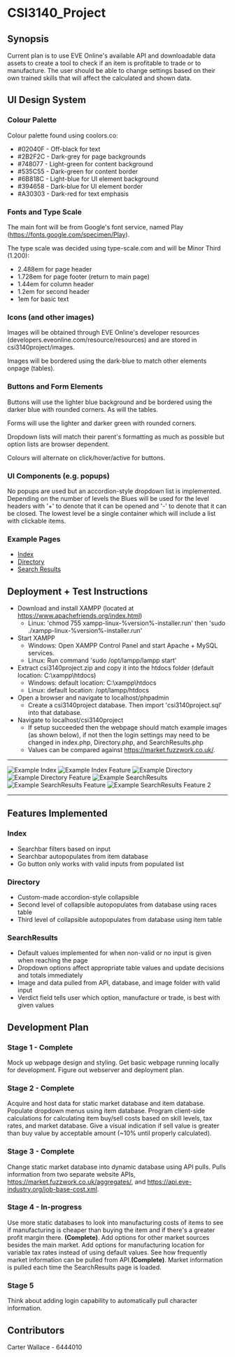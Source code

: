 # CSI3140_Project

## Synopsis
Current plan is to use EVE Online's available API and downloadable data assets to create a tool to check if an item
is profitable to trade or to manufacture. The user should be able to change settings based on their own trained skills
that will affect the calculated and shown data.

## UI Design System
### Colour Palette
Colour palette found using coolors.co:
  * #02040F - Off-black for text
  * #2B2F2C - Dark-grey for page backgrounds
  * #748077 - Light-green for content background
  * #535C55 - Dark-green for content border
  * #6B818C - Light-blue for UI element background
  * #394658 - Dark-blue for UI element border
  * #A30303 - Dark-red for text emphasis
  
### Fonts and Type Scale
The main font will be from Google's font service, named Play (https://fonts.google.com/specimen/Play). 

The type scale was decided using type-scale.com and will be Minor Third (1.200):
  * 2.488em for page header
  * 1.728em for page footer (return to main page)
  * 1.44em for column header
  * 1.2em for second header
  * 1em for basic text


### Icons (and other images)
Images will be obtained through EVE Online's developer resources (developers.eveonline.com/resource/resources) and are stored in csi3140project/images.

Images will be bordered using the dark-blue to match other elements onpage (tables).

### Buttons and Form Elements
Buttons will use the lighter blue background and be bordered using the darker blue with rounded corners. As will the tables.

Forms will use the lighter and darker green with rounded corners. 

Dropdown lists will match their parent's formatting as much as possible but option lists are browser dependent.

Colours will alternate on click/hover/active for buttons.

### UI Components (e.g. popups)
No popups are used but an accordion-style dropdown list is implemented. Depending on the number of levels the Blues will be used for the level headers with '+' to denote that it can be opened and '-' to denote that it can be closed. The lowest level be a single container which will include a list with clickable items.

### Example Pages
  * [Index](csi3140project/csi3140project/index.php)
  * [Directory](csi3140project/csi3140project/Directory.php)
  * [Search Results](csi3140project/csi3140project/SearchResults.php)
  
## Deployment + Test Instructions
  * Download and install XAMPP (located at https://www.apachefriends.org/index.html)
    * Linux: 'chmod 755 xampp-linux-%version%-installer.run' then 'sudo ./xampp-linux-%version%-installer.run'
  * Start XAMPP
    * Windows: Open XAMPP Control Panel and start Apache + MySQL services.
    * Linux: Run command 'sudo /opt/lampp/lampp start'
  * Extract csi3140project.zip and copy it into the htdocs folder (default location: C:\xampp\htdocs)
    * Windows: default location: C:\xampp\htdocs
    * Linux: default location: /opt/lampp/htdocs
  * Open a browser and navigate to localhost/phpadmin
    * Create a csi3140project database. Then import 'csi3140project.sql' into that database.
  * Navigate to localhost/csi3140project
    * If setup succeeded then the webpage should match example images (as shown below), if not then the login settings may need to be changed in index.php, Directory.php, and SearchResults.php
    * Values can be compared against https://market.fuzzwork.co.uk/.
- - - -
![Example Index](csi3140project/ExampleIndex.PNG)
![Example Index Feature](csi3140project/ExampleIndex2.PNG)
![Example Directory](csi3140project/ExampleDirectory.PNG)
![Example Directory Feature](csi3140project/ExampleDirectory2.PNG)
![Example SearchResults](csi3140project/ExampleSearchResults.PNG)
![Example SearchResults Feature](csi3140project/ExampleSearchResults2.PNG)
![Example SearchResults Feature 2](csi3140project/ExampleSearchResults3.PNG)
- - - -
## Features Implemented
### Index
  * Searchbar filters based on input
  * Searchbar autopopulates from item database
  * Go button only works with valid inputs from populated list
  
### Directory
  * Custom-made accordion-style collapsible
  * Second level of collapsible autopopulates from database using races table
  * Third level of collapsible autopopulates from database using item table
  
### SearchResults
  * Default values implemented for when non-valid or no input is given when reaching the page
  * Dropdown options affect appropriate table values and update decisions and totals immediately
  * Image and data pulled from API, database, and image folder with valid input
  * Verdict field tells user which option, manufacture or trade, is best with given values
  
## Development Plan
### Stage 1 - Complete
Mock up webpage design and styling.
Get basic webpage running locally for development.
Figure out webserver and deployment plan.

### Stage 2 - Complete
Acquire and host data for static market database and item database.
Populate dropdown menus using item database.
Program client-side calculations for calculating item buy/sell costs based on skill levels, tax rates, and market database.
Give a visual indication if sell value is greater than buy value by acceptable amount (~10% until properly calculated).

### Stage 3 - Complete
Change static market database into dynamic database using API pulls.
Pulls information from two separate website APIs, https://market.fuzzwork.co.uk/aggregates/, and https://api.eve-industry.org/job-base-cost.xml.

### Stage 4 - In-progress
Use more static databases to look into manufacturing costs of items to see if manufacturing is cheaper than buying the item and if there's a greater profit margin there. <b>(Complete)</b>.
Add options for other market sources besides the main market.
Add options for manufacturing location for variable tax rates instead of using default values.
See how frequently market information can be pulled from API.<b>(Complete)</b>. Market information is pulled each time the SearchResults page is loaded.

### Stage 5
Think about adding login capability to automatically pull character information.

## Contributors
Carter Wallace - 6444010
